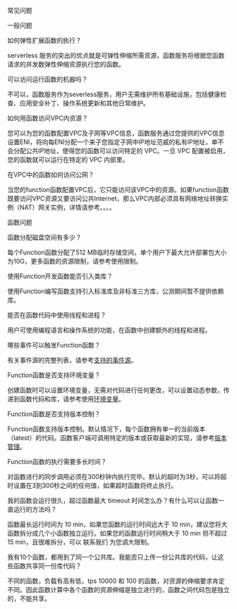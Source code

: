 常见问题

一般问题

如何弹性扩展函数的执行？

serverless 服务的突出的优点就是可弹性伸缩所需资源，函数服务将根据您函数请求的并发数弹性伸缩资源执行您的函数。

 

可以访问运行函数的机器吗？

不可以，函数服务作为severless服务，用户无需维护所有基础设施，包括健康检查、应用安全补丁、操作系统更新和其他日常维护。

 

如何用函数访问VPC内资源？

您可以为您的函数配置VPC及子网等VPC信息，函数服务通过您提供的VPC信息设置ENI，将向每ENI分配一个来子您指定子网中IP地址范威的私有IP地址，单不会分配公共IP地址，使得您的函数可以访问特定的 VPC。一旦 VPC 配置被启用，您的函数就可以运行在特定的 VPC 内部里。

 

在VPC中的函数如何访问公网？

当您的function函数配置VPC后，它只能访问该VPC中的资源。如果function函数既要访问VPC资源又要访问公共Internet，那么VPC内部必须具有网络地址转换实例（NAT）网关实例，详情请参考。。。。

 

函数问题

函数分配磁盘空间有多少？

每个Function函数分配了512 MB临时存储空间，单个用户下最大允许部署包大小为10G，更多函数的资源限制，请参考使用限制。

 

使用Function开发函数能否引入类库？

使用Function编写函数支持引入标准库及非标准三方库，公测期间暂不提供依赖库。

 

能否在函数代码中使用线程和进程？

用户可使用编程语言和操作系统的功能，在函数中创建额外的线程和进程。

 

哪些事件可以触发Function函数？

有关事件源的完整列表，请参考[支持的事件源](../Function-Service/Operation-Guide/invokefunction/triggermanagement/eventsourceservice/eventsource-service.md )。

 

Function函数是否支持环境变量？

创建函数时可以设置环境变量，无需对代码进行任何更改，可以设置动态参数，传递到函数代码和库，请参考使用[环境变量](../Function-Service/Operation-Guide/version.md)。

 

Function函数是否支持版本控制？

Function函数支持版本控制。默认情况下，每个函数拥有单一的当前版本（latest）的代码。函数客户端可调用特定的版本或获取最新的实现，请参考[版本管理](../Function-Service/Operation-Guide/ENV-variable.md )。

 

Function函数的执行需要多长时间？

对函数进行的同步调用必须在300秒钟内执行完毕。默认的超时为3秒，可以将超时设置在3到300秒之间的任何值，如果超时函数将终止执行。

 

我的函数会运行很久，超过函数最大 timeout 时间怎么办？有什么可以让函数一直运行的方法吗？

函数最长运行时间为 10 min，如果您函数的运行时间远大于 10 min，建议您将大函数拆分成几个小函数独立运行。如果您的函数运行时间稍大于 10 min 但不超过 15 min，且很难拆分，可以 联系我们 为您调大限制。

 

我有10个函数，都用到了同一个公共库。我能否只上传一份公共库的代码，让这些函数共享同一份库代码？

不同的函数，负载有高有低，tps 10000 和 100 的函数，对资源的伸缩要求肯定不同。因此函数计算中各个函数的资源伸缩是独立进行的，函数之间代码包是独立的，不能共享。
